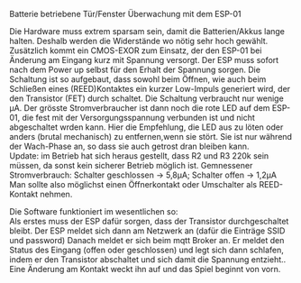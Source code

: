 Batterie betriebene Tür/Fenster Überwachung mit dem ESP-01

Die Hardware muss extrem sparsam sein, damit die Batterien/Akkus lange halten.
Deshalb werden die Widerstände wo nötig sehr hoch gewählt. 
Zusätzlich kommt ein CMOS-EXOR zum Einsatz, der den ESP-01 bei Änderung am Eingang kurz mit Spannung versorgt.
Der ESP muss sofort nach dem Power up selbst für den Erhalt der Spannung sorgen.
Die Schaltung ist so aufgebaut, dass sowohl beim Öffnen, wie auch beim Schließen eines (REED)Kontaktes ein kurzer 
Low-Impuls generiert wird, der den Transistor (FET) durch schaltet. Die Schaltung verbraucht nur wenige µA.
Der grösste Stromverbraucher ist dann noch die rote LED auf dem ESP-01, die fest mit der Versorgungsspannung 
verbunden ist und nicht abgeschaltet wrden kann. Hier die Empfehlung, die LED aus zu löten oder anders 
(brutal mechanisch) zu entfernen,wenn sie stört. Sie ist nur während der Wach-Phase an, so dass sie auch getrost dran bleiben kann.<br>
Update: im Betrieb hat sich heraus gestellt, dass R2 und R3 220k sein müssen, da sonst kein sicherer Betrieb möglich ist.
Gemnessener Stromverbrauch: Schalter geschlossen -> 5,8µA; Schalter offen -> 1,2µA
Man sollte also möglichst einen Öffnerkontakt oder Umschalter als REED-Kontakt nehmen.

Die Software funktioniert im wesentlichen so:<br>
Als erstes muss der ESP dafür sorgen, dass der Transistor durchgeschaltet bleibt.
Der ESP meldet sich dann am Netzwerk an (dafür die Einträge SSID und password) Danach meldet er sich beim mqtt Broker an.
Er meldet den Status des Eingang (offen oder geschlossen) und legt sich dann schlafen, indem er den Transistor abschaltet und sich damit die Spannung entzieht.. 
Eine Änderung am Kontakt weckt ihn auf und das Spiel beginnt von vorn.
